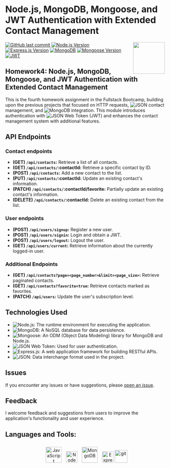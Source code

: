 # Node.js, MongoDB, Mongoose, and JWT Authentication with Extended Contact Management

<img align="right" src="https://media.giphy.com/media/du3J3cXyzhj75IOgvA/giphy.gif" width="100"/>

[![GitHub last commit](https://img.shields.io/github/last-commit/kuciapakrystian/rest-api-goit-NodeJS)](https://github.com/kuciapakrystian/rest-api-goit-NodeJS/commits/main)
[![Node.js Version](https://img.shields.io/badge/Node.js-v20.9.0-green)](https://nodejs.org/)
[![Express.js Version](https://img.shields.io/badge/Express.js-v4.19.2-blue)](https://expressjs.com/)
[![MongoDB](https://img.shields.io/badge/MongoDB-v6.3.0-brightgreen)](https://www.mongodb.com/)
[![Mongoose Version](https://img.shields.io/badge/Mongoose-v8.4.3-brightgreen)](https://mongoosejs.com/)
[![JWT](https://img.shields.io/badge/JSON%20Web%20Token-v9.0.2-brightgreen)](https://jwt.io/)

## Homework4: Node.js, MongoDB, Mongoose, and JWT Authentication with Extended Contact Management

This is the fourth homework assignment in the Fullstack Bootcamp, building upon the previous projects that focused on HTTP requests, ![JSON](https://img.shields.io/badge/JSON-000000.svg?style=for-the-badge&logo=JSON&logoColor=white) contact management, and ![MongoDB](https://img.shields.io/badge/MongoDB-47A248.svg?style=for-the-badge&logo=mongodb&logoColor=white) integration. This module introduces authentication with ![JSON Web Token](https://img.shields.io/badge/JSON%20Web%20Tokens-000000.svg?style=for-the-badge&logo=JSON-Web-Tokens&logoColor=white) (JWT) and enhances the contact management system with additional features.

## API Endpoints

### Contact endpoints

- **(GET) `/api/contacts`:** Retrieve a list of all contacts.
- **(GET) `/api/contacts/`:contactId:** Retrieve a specific contact by ID.
- **(POST) `/api/contacts`:** Add a new contact to the list.
- **(PUT) `/api/contacts/`:contactId:** Update an existing contact's information.
- **(PATCH) `/api/contacts/`:contactId/favorite:** Partially update an existing contact's information.
- **(DELETE) `/api/contacts/`:contactId:** Delete an existing contact from the list.

### User endpoints

- **(POST) `/api/users/signup`:** Register a new user.
- **(POST) `/api/users/signin`:** Login and obtain a JWT.
- **(POST) `/api/users/logout`:** Logout the user.
- **(GET) `/api/users/current`:** Retrieve information about the currently logged-in user.

### Additional Endpoints

- **(GET) `/api/contacts?page=<page_number>&limit=<page_size>`:** Retrieve paginated contacts.
- **(GET) `/api/contacts?favorite=true`:** Retrieve contacts marked as favorites.
- **(PATCH) `/api/users`:** Update the user's subscription level.

## Technologies Used

- ![Node.js](https://img.shields.io/badge/Node.js-339933.svg?style=for-the-badge&logo=nodedotjs&logoColor=white): The runtime environment for executing the application.
- ![MongoDB](https://img.shields.io/badge/MongoDB-47A248.svg?style=for-the-badge&logo=mongodb&logoColor=white): A NoSQL database for data persistence.
- ![Mongoose](https://img.shields.io/badge/Mongoose-880000.svg?style=for-the-badge&logo=mongoose&logoColor=white): An ODM (Object Data Modeling) library for MongoDB and Node.js.
- ![JSON Web Token](https://img.shields.io/badge/JSON%20Web%20Tokens-000000.svg?style=for-the-badge&logo=JSON-Web-Tokens&logoColor=white): Used for user authentication.
- ![Express.js](https://img.shields.io/badge/Express-000000.svg?style=for-the-badge&logo=Express&logoColor=white): A web application framework for building RESTful APIs.
- ![JSON](https://img.shields.io/badge/JSON-000000.svg?style=for-the-badge&logo=JSON&logoColor=white): Data interchange format used in the project.

## Issues

If you encounter any issues or have suggestions, please [open an issue](https://github.com/kuciapakrystian/rest-api-goit-NodeJS/issues).

## Feedback

I welcome feedback and suggestions from users to improve the application's functionality and user experience.

## Languages and Tools:

<div align="center">  
<a href="https://www.javascript.com/" target="_blank"><img style="margin: 10px" src="https://profilinator.rishav.dev/skills-assets/javascript-original.svg" alt="JavaScript" height="50" /></a>
<a href="https://nodejs.org/en/" target="_blank" rel="noreferrer"><img src="https://raw.githubusercontent.com/danielcranney/readme-generator/main/public/icons/skills/nodejs-colored.svg" width="36" height="36" alt="NodeJS" /></a>
<a href="https://www.mongodb.com/" target="_blank"><img style="margin: 10px" src="https://profilinator.rishav.dev/skills-assets/mongodb-original-wordmark.svg" alt="MongoDB" height="50" /></a>
<a href="https://expressjs.com/" target="_blank" rel="noreferrer"><img src="https://raw.githubusercontent.com/danielcranney/readme-generator/main/public/icons/skills/express-colored.svg" width="36" height="36" alt="Express" /></a>
<a href="https://git-scm.com/" target="_blank" rel="noreferrer"> <img src="https://www.vectorlogo.zone/logos/git-scm/git-scm-icon.svg" alt="git" width="40" height="40"/></a>
</div>
